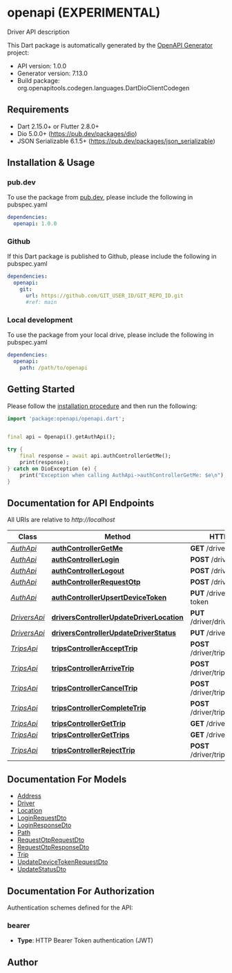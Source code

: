 # openapi (EXPERIMENTAL)
Driver API description

This Dart package is automatically generated by the [OpenAPI Generator](https://openapi-generator.tech) project:

- API version: 1.0.0
- Generator version: 7.13.0
- Build package: org.openapitools.codegen.languages.DartDioClientCodegen

## Requirements

* Dart 2.15.0+ or Flutter 2.8.0+
* Dio 5.0.0+ (https://pub.dev/packages/dio)
* JSON Serializable 6.1.5+ (https://pub.dev/packages/json_serializable)

## Installation & Usage

### pub.dev
To use the package from [pub.dev](https://pub.dev), please include the following in pubspec.yaml
```yaml
dependencies:
  openapi: 1.0.0
```

### Github
If this Dart package is published to Github, please include the following in pubspec.yaml
```yaml
dependencies:
  openapi:
    git:
      url: https://github.com/GIT_USER_ID/GIT_REPO_ID.git
      #ref: main
```

### Local development
To use the package from your local drive, please include the following in pubspec.yaml
```yaml
dependencies:
  openapi:
    path: /path/to/openapi
```

## Getting Started

Please follow the [installation procedure](#installation--usage) and then run the following:

```dart
import 'package:openapi/openapi.dart';


final api = Openapi().getAuthApi();

try {
    final response = await api.authControllerGetMe();
    print(response);
} catch on DioException (e) {
    print("Exception when calling AuthApi->authControllerGetMe: $e\n");
}

```

## Documentation for API Endpoints

All URIs are relative to *http://localhost*

Class | Method | HTTP request | Description
------------ | ------------- | ------------- | -------------
[*AuthApi*](doc/AuthApi.md) | [**authControllerGetMe**](doc/AuthApi.md#authcontrollergetme) | **GET** /driver/auth/me | 
[*AuthApi*](doc/AuthApi.md) | [**authControllerLogin**](doc/AuthApi.md#authcontrollerlogin) | **POST** /driver/auth/login | 
[*AuthApi*](doc/AuthApi.md) | [**authControllerLogout**](doc/AuthApi.md#authcontrollerlogout) | **POST** /driver/auth/logout | 
[*AuthApi*](doc/AuthApi.md) | [**authControllerRequestOtp**](doc/AuthApi.md#authcontrollerrequestotp) | **POST** /driver/auth/otp | 
[*AuthApi*](doc/AuthApi.md) | [**authControllerUpsertDeviceToken**](doc/AuthApi.md#authcontrollerupsertdevicetoken) | **PUT** /driver/auth/device-token | 
[*DriversApi*](doc/DriversApi.md) | [**driversControllerUpdateDriverLocation**](doc/DriversApi.md#driverscontrollerupdatedriverlocation) | **PUT** /driver/drivers/location | 
[*DriversApi*](doc/DriversApi.md) | [**driversControllerUpdateDriverStatus**](doc/DriversApi.md#driverscontrollerupdatedriverstatus) | **PUT** /driver/drivers/status | 
[*TripsApi*](doc/TripsApi.md) | [**tripsControllerAcceptTrip**](doc/TripsApi.md#tripscontrolleraccepttrip) | **POST** /driver/trips/{id}/accept | 
[*TripsApi*](doc/TripsApi.md) | [**tripsControllerArriveTrip**](doc/TripsApi.md#tripscontrollerarrivetrip) | **POST** /driver/trips/{id}/arrive | 
[*TripsApi*](doc/TripsApi.md) | [**tripsControllerCancelTrip**](doc/TripsApi.md#tripscontrollercanceltrip) | **POST** /driver/trips/{id}/cancel | 
[*TripsApi*](doc/TripsApi.md) | [**tripsControllerCompleteTrip**](doc/TripsApi.md#tripscontrollercompletetrip) | **POST** /driver/trips/{id}/complete | 
[*TripsApi*](doc/TripsApi.md) | [**tripsControllerGetTrip**](doc/TripsApi.md#tripscontrollergettrip) | **GET** /driver/trips/{id} | 
[*TripsApi*](doc/TripsApi.md) | [**tripsControllerGetTrips**](doc/TripsApi.md#tripscontrollergettrips) | **GET** /driver/trips | 
[*TripsApi*](doc/TripsApi.md) | [**tripsControllerRejectTrip**](doc/TripsApi.md#tripscontrollerrejecttrip) | **POST** /driver/trips/{id}/reject | 


## Documentation For Models

 - [Address](doc/Address.md)
 - [Driver](doc/Driver.md)
 - [Location](doc/Location.md)
 - [LoginRequestDto](doc/LoginRequestDto.md)
 - [LoginResponseDto](doc/LoginResponseDto.md)
 - [Path](doc/Path.md)
 - [RequestOtpRequestDto](doc/RequestOtpRequestDto.md)
 - [RequestOtpResponseDto](doc/RequestOtpResponseDto.md)
 - [Trip](doc/Trip.md)
 - [UpdateDeviceTokenRequestDto](doc/UpdateDeviceTokenRequestDto.md)
 - [UpdateStatusDto](doc/UpdateStatusDto.md)


## Documentation For Authorization


Authentication schemes defined for the API:
### bearer

- **Type**: HTTP Bearer Token authentication (JWT)


## Author



